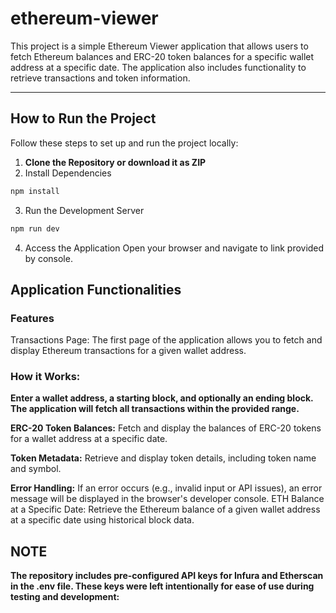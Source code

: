 # ethereum-viewer

This project is a simple Ethereum Viewer application that allows users to fetch Ethereum balances and ERC-20 token balances for a specific wallet address at a specific date. The application also includes functionality to retrieve transactions and token information.

---

## How to Run the Project

Follow these steps to set up and run the project locally:

1. **Clone the Repository or download it as ZIP**
2. Install Dependencies
```bash 
npm install
```

3. Run the Development Server
```bash 
npm run dev
```

4. Access the Application
Open your browser and navigate to link provided by console.

## Application Functionalities
### Features
Transactions Page:
The first page of the application allows you to fetch and display Ethereum transactions for a given wallet address.

### How it Works:

**Enter a wallet address, a starting block, and optionally an ending block. The application will fetch all transactions within the provided range.**

**ERC-20 Token Balances:**
Fetch and display the balances of ERC-20 tokens for a wallet address at a specific date.

**Token Metadata:**
Retrieve and display token details, including token name and symbol.

**Error Handling:**
If an error occurs (e.g., invalid input or API issues), an error message will be displayed in the browser's developer console.
ETH Balance at a Specific Date:
Retrieve the Ethereum balance of a given wallet address at a specific date using historical block data.

## NOTE
**The repository includes pre-configured API keys for Infura and Etherscan in the .env file. These keys were left intentionally for ease of use during testing and development:**


